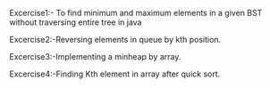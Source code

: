 Excercise1:- To find minimum and maximum elements in a given BST without traversing entire tree in java

Excercise2:-Reversing elements in queue by kth position.

Excercise3:-Implementing a minheap by array.

Excercise4:-Finding Kth element in array after quick sort.
